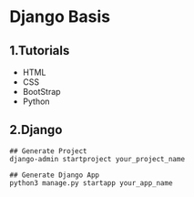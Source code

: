 # Django Basis

## 1.Tutorials

- HTML
- CSS
- BootStrap
- Python

## 2.Django

    ## Generate Project
    django-admin startproject your_project_name

    ## Generate Django App
    python3 manage.py startapp your_app_name
